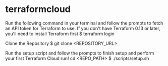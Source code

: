# terraformcloud

Run the following command in your terminal and follow the prompts to fetch an API token for Terraform to use. If you don't have Terraform 0.13 or later, you'll need to install Terraform first
$ terraform login

Clone the Repository
$ git clone <REPOSITORY_URL>

Run the setup script and follow the prompts to finish setup and perform your first Terraform Cloud run!
cd <REPO_PATH>
$ ./scripts/setup.sh
